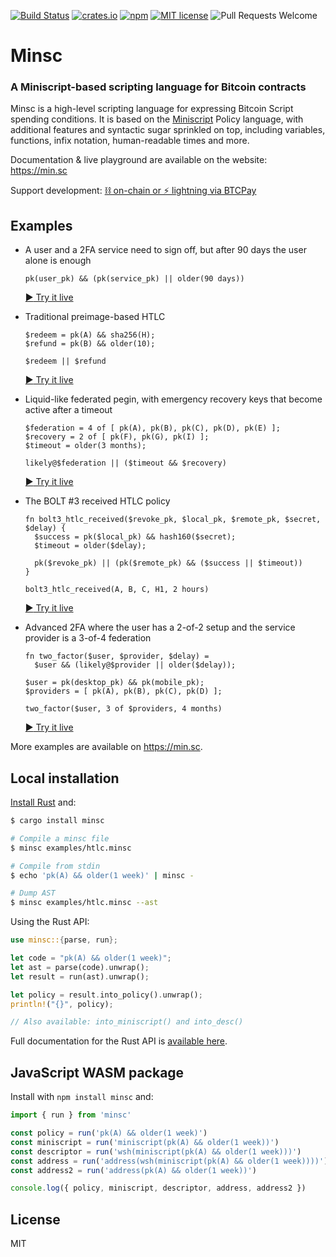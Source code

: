 [![Build Status](https://travis-ci.org/shesek/minsc.svg?branch=master)](https://travis-ci.org/shesek/minsc)
[![crates.io](https://img.shields.io/crates/v/minsc.svg)](https://crates.io/crates/minsc)
[![npm](https://img.shields.io/npm/v/minsc.svg?color=blue)](https://www.npmjs.com/package/minsc)
[![MIT license](https://img.shields.io/github/license/shesek/minsc.svg?color=yellow)](https://github.com/shesek/minsc/blob/master/LICENSE)
![Pull Requests Welcome](https://img.shields.io/badge/PRs-welcome-brightgreen.svg)

# Minsc

### A Miniscript-based scripting language for Bitcoin contracts

Minsc is a high-level scripting language for expressing Bitcoin Script spending conditions.
It is based on the [Miniscript](http://bitcoin.sipa.be/miniscript/) Policy language,
with additional features and syntactic sugar sprinkled on top, including variables, functions, infix notation, human-readable times and more.

Documentation & live playground are available on the website: https://min.sc

Support development: [⛓️ on-chain or ⚡ lightning via BTCPay](https://btcpay.shesek.info/)

## Examples

- A user and a 2FA service need to sign off, but after 90 days the user alone is enough
  ```hack
  pk(user_pk) && (pk(service_pk) || older(90 days))
  ```
  [:arrow_forward: Try it live](https://min.sc/#c=%2F%2F%20A%20user%20and%20a%202FA%20service%20need%20to%20sign%20off%2C%20but%20after%2090%20days%20the%20user%20alone%20is%20enough%0A%0Apk%28user_pk%29%20%26%26%20%28pk%28service_pk%29%20%7C%7C%20older%2890%20days%29%29)

- Traditional preimage-based HTLC
  ```hack
  $redeem = pk(A) && sha256(H);
  $refund = pk(B) && older(10);

  $redeem || $refund
  ```
  [:arrow_forward: Try it live](https://min.sc/#c=%2F%2F%20Traditional%20preimage-based%20HTLC%0A%0A%24redeem%20%3D%20pk%28A%29%20%26%26%20sha256%28H%29%3B%0A%24refund%20%3D%20pk%28B%29%20%26%26%20older%2810%29%3B%0A%0A%24redeem%20%7C%7C%20%24refund)

- Liquid-like federated pegin, with emergency recovery keys that become active after a timeout
  ```hack
  $federation = 4 of [ pk(A), pk(B), pk(C), pk(D), pk(E) ];
  $recovery = 2 of [ pk(F), pk(G), pk(I) ];
  $timeout = older(3 months);

  likely@$federation || ($timeout && $recovery)
  ```
  [:arrow_forward: Try it live](https://min.sc/#c=%2F%2F%20Liquid-like%20federated%20pegin%2C%20with%20emergency%20recovery%20keys%0A%0A%24federation%20%3D%204%20of%20%5B%20pk%28A%29%2C%20pk%28B%29%2C%20pk%28C%29%2C%20pk%28D%29%2C%20pk%28E%29%20%5D%3B%20%0A%24recovery%20%3D%202%20of%20%5B%20pk%28F%29%2C%20pk%28G%29%2C%20pk%28H%29%20%5D%3B%0A%24timeout%20%3D%20older%283%20months%29%3B%0A%0Alikely%40%24federation%20%7C%7C%20%28%24timeout%20%26%26%20%24recovery%29)

- The BOLT #3 received HTLC policy
  ```hack
  fn bolt3_htlc_received($revoke_pk, $local_pk, $remote_pk, $secret, $delay) {
    $success = pk($local_pk) && hash160($secret);
    $timeout = older($delay);

    pk($revoke_pk) || (pk($remote_pk) && ($success || $timeout))
  }

  bolt3_htlc_received(A, B, C, H1, 2 hours)
  ```
  [:arrow_forward: Try it live](https://min.sc/#c=%2F%2F%20The%20BOLT%20%233%20received%20HTLC%20policy%0A%0Afn%20bolt3_htlc_received%28%24revoke_pk%2C%20%24local_pk%2C%20%24remote_pk%2C%20%24secret%2C%20%24delay%29%20%7B%0A%20%20%24success%20%3D%20pk%28%24local_pk%29%20%26%26%20hash160%28%24secret%29%3B%0A%20%20%24timeout%20%3D%20older%28%24delay%29%3B%0A%0A%20%20pk%28%24revoke_pk%29%20%7C%7C%20%28pk%28%24remote_pk%29%20%26%26%20%28%24success%20%7C%7C%20%24timeout%29%29%0A%7D%0A%0Abolt3_htlc_received%28A%2C%20B%2C%20C%2C%20H%2C%202%20hours%29)

- Advanced 2FA where the user has a 2-of-2 setup and the service provider is a 3-of-4 federation
  ```hack
  fn two_factor($user, $provider, $delay) =
    $user && (likely@$provider || older($delay));

  $user = pk(desktop_pk) && pk(mobile_pk);
  $providers = [ pk(A), pk(B), pk(C), pk(D) ];

  two_factor($user, 3 of $providers, 4 months)
  ```
  [:arrow_forward: Try it live](https://min.sc/#c=%2F%2F%20Two%20factor%20authentication%20with%20a%20timeout%20recovery%20clause%0Afn%20two_factor%28%24user%2C%20%24provider%2C%20%24delay%29%20%3D%20%0A%20%20%24user%20%26%26%20%28likely%40%24provider%20%7C%7C%20older%28%24delay%29%29%3B%0A%0A%2F%2F%202FA%20where%20the%20user%20has%20a%202-of-2%20setup%20and%20the%20provider%20is%20a%203-of-4%20federation%0A%0A%24user%20%3D%20pk%28user_desktop%29%20%26%26%20pk%28user_mobile%29%3B%0A%24providers%20%3D%20%5B%20pk%28P1%29%2C%20pk%28P2%29%2C%20pk%28P3%29%2C%20pk%28P4%29%20%5D%3B%0A%0Atwo_factor%28%24user%2C%203%20of%20%24providers%2C%204%20months%29)

More examples are available on https://min.sc.

## Local installation

[Install Rust](https://rustup.rs/) and:

```bash
$ cargo install minsc

# Compile a minsc file
$ minsc examples/htlc.minsc

# Compile from stdin
$ echo 'pk(A) && older(1 week)' | minsc -

# Dump AST
$ minsc examples/htlc.minsc --ast
```

Using the Rust API:
```rust
use minsc::{parse, run};

let code = "pk(A) && older(1 week)";
let ast = parse(code).unwrap();
let result = run(ast).unwrap();

let policy = result.into_policy().unwrap();
println!("{}", policy);

// Also available: into_miniscript() and into_desc()
```

Full documentation for the Rust API is [available here](https://docs.rs/minsc/).

## JavaScript WASM package

Install with `npm install minsc` and:

```js
import { run } from 'minsc'

const policy = run('pk(A) && older(1 week)')
const miniscript = run('miniscript(pk(A) && older(1 week))')
const descriptor = run('wsh(miniscript(pk(A) && older(1 week)))')
const address = run('address(wsh(miniscript(pk(A) && older(1 week))))')
const address2 = run('address(pk(A) && older(1 week))')

console.log({ policy, miniscript, descriptor, address, address2 })
```


## License
MIT
